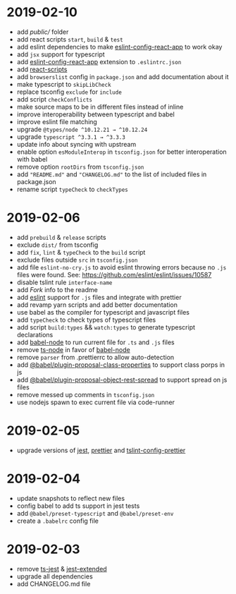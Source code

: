 # 2019-02-10

- add _public/_ folder
- add react scripts `start`, `build` & `test`
- add eslint dependencies to make [eslint-config-react-app] to work okay
- add `jsx` support for typescript
- add [eslint-config-react-app] extension to `.eslintrc.json`
- add [react-scripts]
- add `browserslist` config in `package.json` and add documentation about it
- make typescript to `skipLibCheck`
- replace tsconfig `exclude` for `include`
- add script `checkConflicts`
- make source maps to be in different files instead of inline
- improve interoperability between typescript and babel
- improve eslint file matching
- upgrade `@types/node ^10.12.21 → ^10.12.24`
- upgrade `typescript ^3.3.1 → ^3.3.3`
- update info about syncing with upstream
- enable option `esModuleInterop` in `tsconfig.json` for better interoperation
  with babel
- remove option `rootDirs` from `tsconfig.json`
- add `"README.md"` and `"CHANGELOG.md"` to the list of included files in
  package.json
- rename script `typeCheck` to `checkTypes`

[react-scripts]: https://www.npmjs.com/package/react-scripts
[eslint-config-react-app]: https://www.npmjs.com/package/eslint-config-react-app

# 2019-02-06

- add `prebuild` & `release` scripts
- exclude `dist/` from tsconfig
- add `fix`, `lint` & `typeCheck` to the `build` script
- exclude files outside `src` in `tsconfig.json`
- add file `eslint-no-cry.js` to avoid eslint throwing errors because no `.js`
  files were found. See: https://github.com/eslint/eslint/issues/10587
- disable tslint rule `interface-name`
- add _Fork_ info to the readme
- add [eslint] support for `.js` files and integrate with prettier
- add revamp yarn scripts and add better documentation
- use babel as the compiler for typescript and javascript files
- add `typeCheck` to check types of typescript files
- add script `build:types` && `watch:types` to generate typescript declarations
- add [babel-node] to run current file for `.ts` and `.js` files
- remove [ts-node] in favor of [babel-node]
- remove `parser` from .prettierrc to allow auto-detection
- add [@babel/plugin-proposal-class-properties] to support class porps in js
- add [@babel/plugin-proposal-object-rest-spread] to support spread on js files
- remove messed up comments in `tsconfig.json`
- use nodejs spawn to exec current file via code-runner

[eslint]: https://eslint.org/

# 2019-02-05

- upgrade versions of [jest], [prettier] and [tslint-config-prettier]

# 2019-02-04

- update snapshots to reflect new files
- config babel to add ts support in jest tests
- add `@babel/preset-typescript` and `@babel/preset-env`
- create a `.babelrc` config file

# 2019-02-03

- remove [ts-jest] & [jest-extended]
- upgrade all dependencies
- add CHANGELOG.md file

[ts-jest]: https://github.com/kulshekhar/ts-jest
[jest-extended]: https://github.com/jest-community/jest-extended
[jest]: https://jestjs.io/
[prettier]: https://prettier.io/
[tslint-config-prettier]: https://github.com/prettier/tslint-config-prettier
[ts-node]: https://github.com/TypeStrong/ts-node
[babel-node]: https://babeljs.io/docs/en/babel-node
[@babel/plugin-proposal-class-properties]: https://babeljs.io/docs/en/next/babel-plugin-proposal-class-properties.html
[@babel/plugin-proposal-object-rest-spread]: https://babeljs.io/docs/en/babel-plugin-proposal-object-rest-spread
